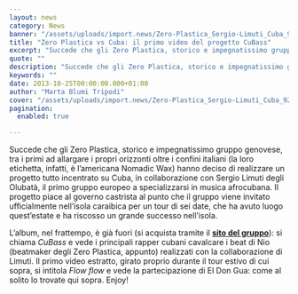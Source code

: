 ```yaml
---
layout: news
category: News
banner: "/assets/uploads/import.news/Zero-Plastica_Sergio-Limuti_Cuba_9224L_480x500_scaled_cropp.jpg"
title: "Zero Plastica vs Cuba: il primo video del progetto CuBass"
excerpt: "Succede che gli Zero Plastica, storico e impegnatissimo gruppo genovese, tra i primi ad allargare i propri orizzonti oltre i confini italiani (la loro etichetta, infatti, è l’americana Nomadic Wax) hanno deciso di realizzare un progetto tutto incentrato su Cuba, in collaborazione con Sergio Limuti degli Olubatà, il primo gruppo europeo a specializzarsi in musica [&hellip"
quote: ""
description: "Succede che gli Zero Plastica, storico e impegnatissimo gruppo genovese, tra i primi ad allargare i propri orizzonti oltre i confini italiani (la loro etichetta, infatti, è l’americana Nomadic Wax) hanno deciso di realizzare un progetto tutto incentrato su Cuba, in collaborazione con Sergio Limuti degli Olubatà, il primo gruppo europeo a specializzarsi in musica [&hellip"
keywords: ""
date: 2013-10-25T00:00:00.000+01:00
author: "Marta Blumi Tripodi"
cover: "/assets/uploads/import.news/Zero-Plastica_Sergio-Limuti_Cuba_9224L_480x500_scaled_cropp.jpg"
pagination:
  enabled: true

---
```


Succede che gli Zero Plastica, storico e impegnatissimo gruppo genovese, tra i primi ad allargare i propri orizzonti oltre i confini italiani (la loro etichetta, infatti, è l’americana Nomadic Wax) hanno deciso di realizzare un progetto tutto incentrato su Cuba, in collaborazione con Sergio Limuti degli Olubatà, il primo gruppo europeo a specializzarsi in musica afrocubana. Il progetto piace al governo castrista al punto che il gruppo viene invitato ufficialmente nell’isola caraibica per un tour di sei date, che ha avuto luogo quest’estate e ha riscosso un grande successo nell’isola.

L’album, nel frattempo, è già fuori (si acquista tramite il [**sito del gruppo**](http://www.zero-plastica.com/ "http://www.zero-plastica.com/")): si chiama _CuBass_ e vede i principali rapper cubani cavalcare i beat di Nio (beatmaker degli Zero Plastica, appunto) realizzati con la collaborazione di Limuti. Il primo video estratto, girato proprio durante il tour estivo di cui sopra, si intitola _Flow flow_ e vede la partecipazione di El Don Gua: come al solito lo trovate qui sopra. Enjoy!